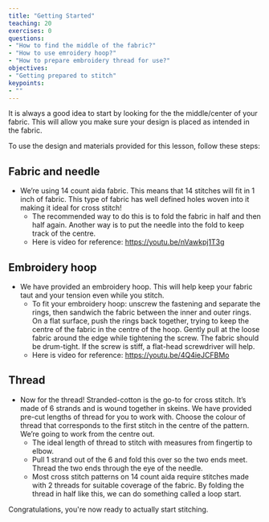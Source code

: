 ```yaml
---
title: "Getting Started"
teaching: 20
exercises: 0
questions:
- "How to find the middle of the fabric?"
- "How to use emroidery hoop?"
- "How to prepare embroidery thread for use?"
objectives:
- "Getting prepared to stitch"
keypoints:
- ""
---
```


It is always a good idea to start by looking for the the middle/center of your fabric. 
This will allow you make sure your design is placed as intended in the fabric.

To use the design and materials provided for this lesson, follow these steps:

## Fabric and needle

- We’re using 14 count aida fabric. This means that 14 stitches will fit in 1 inch of fabric. This type of fabric has well defined holes woven into it making it ideal for cross stitch!
    - The recommended way to do this is to fold the fabric in half and then half again. Another way is to put the needle into the fold to keep track of the centre.
    - Here is video for reference: https://youtu.be/nVawkpj1T3g 
   
## Embroidery hoop

- We have provided an embroidery hoop. This will help keep your fabric taut and your tension even while you stitch.
    - To fit your embroidery hoop: unscrew the fastening and separate the rings, then sandwich the fabric between the inner and outer rings.
      On a flat surface, push the rings back together, trying to keep the centre of the fabric in the centre of the hoop.
      Gently pull at the loose fabric around the edge while tightening the screw.
      The fabric should be drum-tight.
      If the screw is stiff, a flat-head screwdriver will help.
   - Here is video for reference: https://youtu.be/4Q4ieJCFBMo 
    
## Thread

- Now for the thread! Stranded-cotton is the go-to for cross stitch. It’s made of 6 strands and is wound together in skeins. We have provided pre-cut lengths of thread for you to work with. Choose the colour of thread that corresponds to the first stitch in the centre of the pattern. We’re going to work from the centre out.
    - The ideal length of thread to stitch with measures from fingertip to elbow.
    - Pull 1 strand out of the 6 and fold this over so the two ends meet. Thread the two ends through the eye of the needle.
    - Most cross stitch patterns on 14 count aida require stitches made with 2 threads for suitable coverage of the fabric. By folding the thread in half like this, we can do something called a loop start.
    
Congratulations, you're now ready to actually start stitching.
